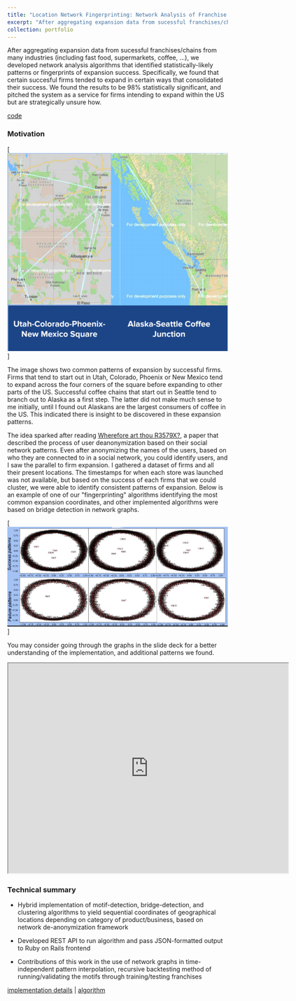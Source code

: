 ```yaml
---
title: "Location Network Fingerprinting: Network Analysis of Franchise Expansion"
excerpt: "After aggregating expansion data from sucessful franchises/chains from many industries (including fast food, supermarkets, coffee, ...), we developed network analysis algorithms that identified statistically-likely patterns or fingerprints of expansion success. Specifically, we found that certain succesful firms tended to expand in certain ways that consolidated their success. We found the results to be 98% statistically significant, and pitched the system as a service for firms intending to expand within the US but are strategically unsure how."
collection: portfolio
---
```


After aggregating expansion data from sucessful franchises/chains from many industries (including fast food, supermarkets, coffee, ...), we developed network analysis algorithms that identified statistically-likely patterns or fingerprints of expansion success. Specifically, we found that certain succesful firms tended to expand in certain ways that consolidated their success. We found the results to be 98% statistically significant, and pitched the system as a service for firms intending to expand within the US but are strategically unsure how.

[code](https://github.com/dattasiddhartha-1/Berkeley-Demand-Enterprises)

### Motivation

[![IMAGE ALT TEXT](/images/fingerprint.PNG)]

The image shows two common patterns of expansion by successful firms. Firms that tend to start out in Utah, Colorado, Phoenix or New Mexico tend to expand across the four corners of the square before expanding to other parts of the US. Successful coffee chains that start out in Seattle tend to branch out to Alaska as a first step. The latter did not make much sense to me initially, until I found out Alaskans are the largest consumers of coffee in the US. This indicated there is insight to be discovered in these expansion patterns.

The idea sparked after reading [Wherefore art thou R3579X?](https://personal.utdallas.edu/~mxk055100/courses/privacy08f_files/social-network-privacy-backstrom.pdf), a paper that described the process of user deanonymization based on their social network patterns. Even after anonymizing the names of the users, based on who they are connected to in a social network, you could identify users, and I saw the parallel to firm expansion. I gathered a dataset of firms and all their present locations. The timestamps for when each store was launched was not available, but based on the success of each firms that we could cluster, we were able to identify consistent patterns of expansion. Below is an example of one of our "fingerprinting" algorithms identifying the most common expansion coordinates, and other implemented algorithms were based on bridge detection in network graphs.

[![IMAGE ALT TEXT](/images/fingerprint2.PNG)]

You may consider going through the graphs in the slide deck for a better understanding of the implementation, and additional patterns we found.  

<iframe src="https://drive.google.com/file/d/1aOQiZsVpe2V5yjKr-_aAqeqCny1E2izo/preview" width="640" height="480"></iframe>

### Technical summary

* Hybrid implementation of motif-detection, bridge-detection, and clustering algorithms to yield sequential coordinates of geographical locations depending on category of product/business, based on network de-anonymization framework

* Developed REST API to run algorithm and pass JSON-formatted output to Ruby on Rails frontend

* Contributions of this work in the use of network graphs in time-independent pattern interpolation, recursive backtesting method of running/validating the motifs through training/testing franchises

[implementation details](https://drive.google.com/open?id=1aOQiZsVpe2V5yjKr-_aAqeqCny1E2izo) | [algorithm](https://github.com/dattasiddhartha/Location-Network-Fingerprinting)
